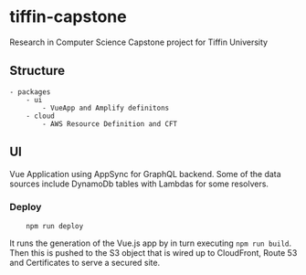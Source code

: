 # tiffin-capstone
Research in Computer Science Capstone project for Tiffin University 

## Structure
```
- packages
    - ui
        - VueApp and Amplify definitons
    - cloud
        - AWS Resource Definition and CFT
```

## UI

Vue Application using AppSync for GraphQL backend. Some of the data sources include DynamoDb tables with Lambdas for some resolvers.

### Deploy

```
    npm run deploy
```

It runs the generation of the Vue.js app by in turn executing `npm run build`. Then this is pushed to the S3 object that is wired up to CloudFront, Route 53 and Certificates to serve a secured site.
